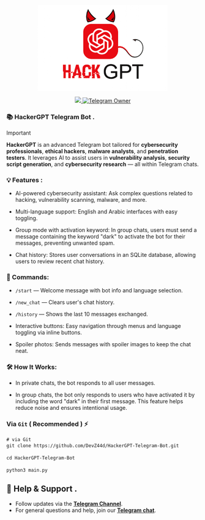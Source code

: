 <p align="center">
  <img align="center" width="340" src="logo.png" />
</p>

<p align="center">
  <a href="https://t.me/Pycodz">
    <img src="https://img.shields.io/badge/Telegram-Channel-blue.svg?logo=telegram">
  </a>
  
  <a href="https://t.me/DevZ44d" target="_blank">
    <img alt="Telegram Owner" src="https://img.shields.io/badge/Telegram-Owner-red.svg?logo=telegram" />
  </a>
</p>


### 📚 HackerGPT Telegram Bot .

> [!IMPORTANT]
> **HackerGPT** is an advanced Telegram bot tailored for **cybersecurity professionals**, **ethical hackers**, **malware analysts**, and **penetration testers**. It leverages AI to assist users in **vulnerability analysis**, **security script generation**, and **cybersecurity research** — all within Telegram chats.


### 💡 Features :
- AI-powered cybersecurity assistant: Ask complex questions related to hacking, vulnerability scanning, malware, and more.

- Multi-language support: English and Arabic interfaces with easy toggling.

- Group mode with activation keyword: In group chats, users must send a message containing the keyword "dark" to activate the bot for their messages, preventing unwanted spam.

- Chat history: Stores user conversations in an SQLite database, allowing users to review recent chat history.

### 💬 Commands:

- `/start` — Welcome message with bot info and language selection.

- `/new_chat` — Clears user's chat history.

- `/history` — Shows the last 10 messages exchanged.

- Interactive buttons: Easy navigation through menus and language toggling via inline buttons.

- Spoiler photos: Sends messages with spoiler images to keep the chat neat.

### 🛠 How It Works:
- In private chats, the bot responds to all user messages.

- In group chats, the bot only responds to users who have activated it by including the word "dark" in their first message. This feature helps reduce noise and ensures intentional usage.


### Via `Git` ( Recommended ) ⚡️
```shell
# via Git
git clone https://github.com/DevZ44d/HackerGPT-Telegram-Bot.git

cd HackerGPT-Telegram-Bot

python3 main.py
```

## 💬 Help & Support .
- Follow updates via the **[Telegram Channel](https://t.me/Pycodz)**.
- For general questions and help, join our **[Telegram chat](https://t.me/PyChTz)**.